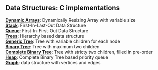 ## Data Structures: C implementations

[**Dynamic Arrays**](./dynamic-array/dynamic-array.c): Dynamically Resizing Array with variable size<br/>
[**Stack**](./stack/stack.c): First-In-Last-Out Data Structure <br/>
[**Queue**](./queue/queue.c): First-In-First-Out Data Structure<br/>
[**Trees**](./tree): Hierarchy based data structure <br/>
[**Generic Tree**](./tree/tree-generic/tree_generic.c): Tree with variable children for each node <br/>
[**Binary Tree**](./tree/tree-binary/tree_binary.c): Tree with maximum two children<br/>
[**Complete Binary Tree**](./tree/tree-binary-complete/tree_binary_complete.c): Tree with stricty two children, filled in pre-order<br/>
[**Heap**](./tree/heap/heap.c): Complete Binary Tree based priority queue<br/>
[**Graph**](./graph/graph.c): data structure with vertices and edges<br/>
